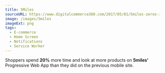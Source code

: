 ```yaml
---
title: 5Miles
sourceURL: https://www.digitalcommerce360.com/2017/05/01/5miles-zeros-in-on-its-progressive-web-app-for-increased-mobile-conversion/
image: /images/5miles
imageExt: png
tags:
  - E-commerce
  - Home Screen
  - Notifications
  - Service Worker
---
```


Shoppers spend **20%** more time and look at more products on **5miles'** Progressive Web App than they did on the previous mobile site.
